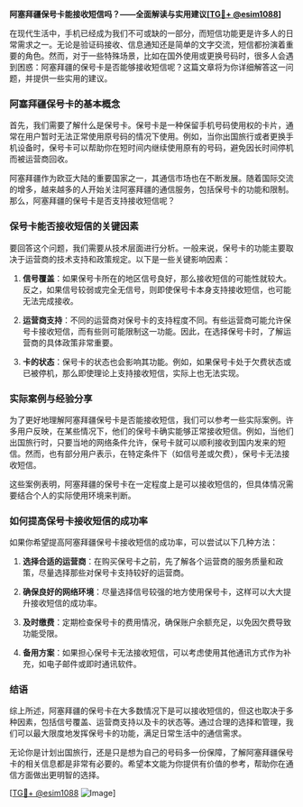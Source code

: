 **阿塞拜疆保号卡能接收短信吗？——全面解读与实用建议[[TG💪+ @esim1088](https://t.me/s/esim1088)]**

在现代生活中，手机已经成为我们不可或缺的一部分，而短信功能更是许多人的日常需求之一。无论是验证码接收、信息通知还是简单的文字交流，短信都扮演着重要的角色。然而，对于一些特殊场景，比如在国外使用或更换号码时，很多人会遇到困惑：阿塞拜疆的保号卡是否能够接收短信呢？这篇文章将为你详细解答这一问题，并提供一些实用的建议。

### 阿塞拜疆保号卡的基本概念

首先，我们需要了解什么是保号卡。保号卡是一种保留手机号码使用权的卡片，通常在用户暂时无法正常使用原号码的情况下使用。例如，当你出国旅行或者更换手机设备时，保号卡可以帮助你在短时间内继续使用原有的号码，避免因长时间停机而被运营商回收。

阿塞拜疆作为欧亚大陆的重要国家之一，其通信市场也在不断发展。随着国际交流的增多，越来越多的人开始关注阿塞拜疆的通信服务，包括保号卡的功能和限制。那么，阿塞拜疆的保号卡是否支持接收短信呢？

### 保号卡能否接收短信的关键因素

要回答这个问题，我们需要从技术层面进行分析。一般来说，保号卡的功能主要取决于运营商的技术支持和政策规定。以下是一些关键影响因素：

1. **信号覆盖**：如果保号卡所在的地区信号良好，那么接收短信的可能性就较大。反之，如果信号较弱或完全无信号，则即使保号卡本身支持接收短信，也可能无法完成接收。
   
2. **运营商支持**：不同的运营商对保号卡的支持程度不同。有些运营商可能允许保号卡接收短信，而有些则可能限制这一功能。因此，在选择保号卡时，了解运营商的具体政策非常重要。

3. **卡的状态**：保号卡的状态也会影响其功能。例如，如果保号卡处于欠费状态或已被停机，那么即使理论上支持接收短信，实际上也无法实现。

### 实际案例与经验分享

为了更好地理解阿塞拜疆保号卡是否能接收短信，我们可以参考一些实际案例。许多用户反映，在某些情况下，他们的保号卡确实能够正常接收短信。例如，当他们出国旅行时，只要当地的网络条件允许，保号卡就可以顺利接收到国内发来的短信。然而，也有部分用户表示，在特定条件下（如信号差或欠费），保号卡无法接收短信。

这些案例表明，阿塞拜疆的保号卡在一定程度上是可以接收短信的，但具体情况需要结合个人的实际使用环境来判断。

### 如何提高保号卡接收短信的成功率

如果你希望提高阿塞拜疆保号卡接收短信的成功率，可以尝试以下几种方法：

1. **选择合适的运营商**：在购买保号卡之前，先了解各个运营商的服务质量和政策，尽量选择那些对保号卡支持较好的运营商。

2. **确保良好的网络环境**：尽量选择信号较强的地方使用保号卡，这样可以大大提升接收短信的成功率。

3. **及时缴费**：定期检查保号卡的费用情况，确保账户余额充足，以免因欠费导致功能受限。

4. **备用方案**：如果担心保号卡无法接收短信，可以考虑使用其他通讯方式作为补充，如电子邮件或即时通讯软件。

### 结语

综上所述，阿塞拜疆的保号卡在大多数情况下是可以接收短信的，但这也取决于多种因素，包括信号覆盖、运营商支持以及卡的状态等。通过合理的选择和管理，我们可以最大限度地发挥保号卡的功能，满足日常生活中的通信需求。

无论你是计划出国旅行，还是只是想为自己的号码多一份保障，了解阿塞拜疆保号卡的相关信息都是非常有必要的。希望本文能为你提供有价值的参考，帮助你在通信方面做出更明智的选择。

[[TG💪+ @esim1088](https://t.me/s/esim1088) ![Image](https://i.postimg.cc/4NQfJmqS/Snipaste-2025-05-13-00-14-12.png)]